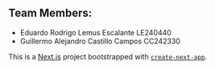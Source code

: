 ## Team Members:
- Eduardo Rodrigo Lemus Escalante         LE240440
- Guillermo Alejandro Castillo Campos     CC242330


This is a [Next.js](https://nextjs.org) project bootstrapped with [`create-next-app`](https://nextjs.org/docs/app/api-reference/cli/create-next-app).
